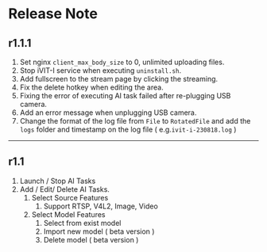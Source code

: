# Release Note

## r1.1.1 
1. Set nginx `client_max_body_size` to 0, unlimited uploading files.
2. Stop iVIT-I service when executing `uninstall.sh`.
3. Add fullscreen to the stream page by clicking the streaming.
4. Fix the delete hotkey when editing the area.
5. Fixing the error of executing AI task failed after re-plugging USB camera.
6. Add an error message when unplugging USB camera.
7. Change the format of the log file from `File` to `RotatedFile` and add the `logs` folder and timestamp on the log file ( e.g.`ivit-i-230818.log` )

---

## r1.1
1. Launch / Stop AI Tasks
2. Add / Edit/ Delete AI Tasks.
    1. Select Source Features
        1. Support RTSP, V4L2, Image, Video
    2. Select Model Features
        1. Select from exist model
        2. Import new model ( beta version )
        3. Delete model ( beta version )
